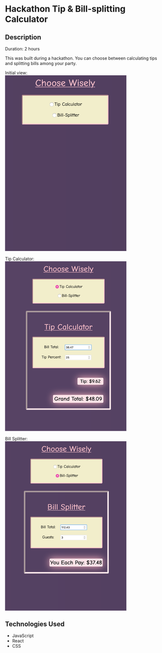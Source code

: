 # Hackathon Tip & Bill-splitting Calculator

## Description

Duration: 2 hours

This was built during a hackathon. You can choose between calculating tips and splitting bills among your party.

Initial view:
<br />
<img src=public/images/Home.png width="400" alt="initial view"/> 

Tip Calculator:
<br />
<img src=public/images/Tip.png width="400" alt="tip calculator"/> 

Bill Splitter:
<br />
<img src=public/images/Bill.png width="400" alt="bill splitter"/> 

## Technologies Used

- JavaScript
- React
- CSS
